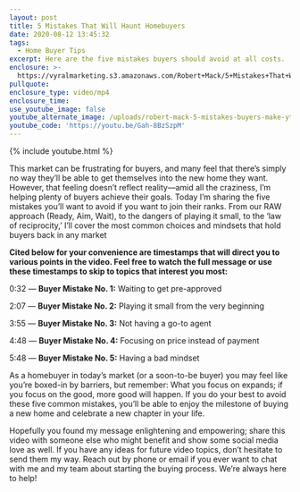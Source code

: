 ```yaml
---
layout: post
title: 5 Mistakes That Will Haunt Homebuyers
date: 2020-08-12 13:45:32
tags:
  - Home Buyer Tips
excerpt: Here are the five mistakes buyers should avoid at all costs.
enclosure: >-
  https://vyralmarketing.s3.amazonaws.com/Robert+Mack/5+Mistakes+That+Will+Haunt+Homebuyers.mp4
pullquote:
enclosure_type: video/mp4
enclosure_time:
use_youtube_image: false
youtube_alternate_image: /uploads/robert-mack-5-mistakes-buyers-make-yt.jpg
youtube_code: 'https://youtu.be/Gah-8BzSzpM'
---
```


{% include youtube.html %}

This market can be frustrating for buyers, and many feel that there’s simply no way they’ll be able to get themselves into the new home they want. However, that feeling doesn’t reflect reality—amid all the craziness, I’m helping plenty of buyers achieve their goals. Today I’m sharing the five mistakes you’ll want to avoid if you want to join their ranks. From our RAW approach (Ready, Aim, Wait), to the dangers of playing it small, to the ‘law of reciprocity,’ I’ll cover the most common choices and mindsets that hold buyers back in any market

**Cited below for your convenience are timestamps that will direct you to various points in the video. Feel free to watch the full message or use these timestamps to skip to topics that interest you most:&nbsp;**

0:32 — **Buyer Mistake No. 1:** Waiting to get pre-approved&nbsp;

2:07 — **Buyer Mistake No. 2:** Playing it small from the very beginning

3:55 — **Buyer Mistake No. 3:** Not having a go-to agent&nbsp;

4:48 — **Buyer Mistake No. 4:** Focusing on price instead of payment

5:48 — **Buyer Mistake No. 5:** Having a bad mindset

As a homebuyer in today’s market (or a soon-to-be buyer) you may feel like you’re boxed-in by barriers, but remember: What you focus on expands; if you focus on the good, more good will happen. If you do your best to avoid these five common mistakes, you’ll be able to enjoy the milestone of buying a new home and celebrate a new chapter in your life.&nbsp;

Hopefully you found my message enlightening and empowering; share this video with someone else who might benefit and show some social media love as well. If you have any ideas for future video topics, don’t hesitate to send them my way. Reach out by phone or email if you ever want to chat with me and my team about starting the buying process. We’re always here to help\!&nbsp;